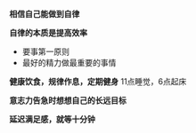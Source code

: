 **相信自己能做到自律**

**自律的本质是提高效率**

* 要事第一原则
* 最好的精力做最重要的事情

**健康饮食，规律作息，定期健身**  11点睡觉，6点起床  

**意志力告急时想想自己的长远目标**

**延迟满足感，就等十分钟**

